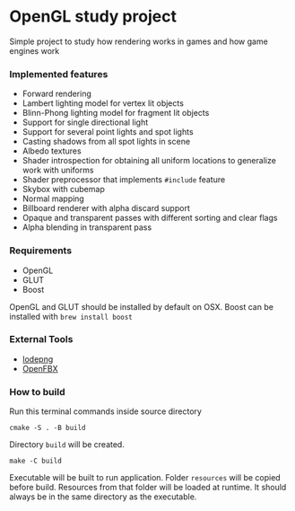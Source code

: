 # OpenGL study project

Simple project to study how rendering works in games and how
game engines work

### Implemented features

* Forward rendering
* Lambert lighting model for vertex lit objects
* Blinn-Phong lighting model for fragment lit objects
* Support for single directional light
* Support for several point lights and spot lights
* Casting shadows from all spot lights in scene
* Albedo textures
* Shader introspection for obtaining all uniform locations
to generalize work with uniforms
* Shader preprocessor that implements `#include` feature
* Skybox with cubemap
* Normal mapping
* Billboard renderer with alpha discard support
* Opaque and transparent passes with different sorting and clear flags
* Alpha blending in transparent pass

### Requirements

* OpenGL
* GLUT
* Boost

OpenGL and GLUT should be installed by default on OSX. Boost can
be installed with `brew install boost`

### External Tools

* [lodepng](https://github.com/lvandeve/lodepng)
* [OpenFBX](https://github.com/nem0/OpenFBX)

### How to build

Run this terminal commands inside source directory

`cmake -S . -B build`

Directory `build` will be created.

`make -C build`

Executable will be built to run application. Folder
`resources` will be copied before build.
Resources from that folder will be loaded at runtime.
It should always be in the same directory as the executable.
